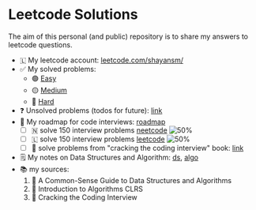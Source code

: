 # Leetcode Solutions

The aim of this personal (and public) repository is to share my answers to leetcode questions.

- 🇱 My leetcode account: [leetcode.com/shayansm/](https://leetcode.com/shayansm/)
- ✅ My solved problems:
    - 🟢 [Easy](./src/easy/README.md)
    - 🟡 [Medium](./src/medium/README.md)
    - 🔴 [Hard](./src/hard/README.md)
- ❓ Unsolved problems (todos for future): [link](./src/unsolved/README.md)
- 🚀 My roadmap for code interviews: [roadmap](./roadmap.md)
    - [ ] 🇳 solve 150 interview problems [neetcode](./src/interview_prep/NeetcodeRoadmap.md) ![50%](https://progress-bar.dev/7)
    - [ ] 🇱 solve 150 interview problems [leetcode](https://leetcode.com/studyplan/top-interview-150/) ![50%](https://progress-bar.dev/13)
    - [ ] 📗 solve problems from "cracking the coding interview"
      book: [link](./src/interview_prep/CrackingTheCodingInterview.md)
- 🗒️ My notes on Data Structures and Algorithm: [ds](./src/lib/dataStructures.md), [algo](./src/lib/algorithms.md)
- 📚 my sources:
    1. 📘 A Common-Sense Guide to Data Structures and Algorithms
    2. 📙 Introduction to Algorithms CLRS
    3. 📗 Cracking the Coding Interview